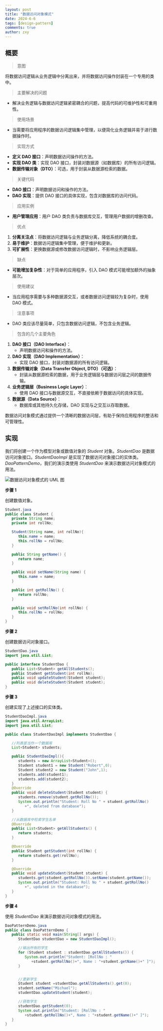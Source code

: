 ```yaml
---
layout: post
title: "数据访问对象模式"
date: 2024-6-6
tags: [design-pattern]
comments: true
author: zxy
---
```


## 概要

> 意图

将数据访问逻辑从业务逻辑中分离出来，并将数据访问操作封装在一个专用的类中。

> 主要解决的问题

- 解决业务逻辑与数据访问逻辑紧密耦合的问题，提高代码的可维护性和可重用性。

> 使用场景

- 当需要将应用程序的数据访问逻辑集中管理，以便简化业务逻辑并易于进行数据操作时。

> 实现方式

- **定义 DAO 接口**：声明数据访问操作的方法。
- **实现 DAO 类**：实现 DAO 接口，封装对数据源（如数据库）的所有访问逻辑。
- **数据传输对象（DTO）**：可选，用于封装从数据源检索的数据。

> 关键代码

- **DAO 接口**：声明数据访问和操作的方法。
- **DAO 实现**：提供 DAO 接口的具体实现，包含对数据库的访问代码。

> 应用实例

- **用户管理应用**：用户 DAO 类负责与数据库交互，管理用户数据的增删改查。

> 优点

1. **分离关注点**：将数据访问逻辑与业务逻辑分离，降低系统的耦合度。
2. **易于维护**：数据访问逻辑集中管理，便于维护和更新。
3. **可扩展性**：更换数据源或修改数据访问逻辑时，不影响业务逻辑层。

> 缺点

- **可能增加复杂性**：对于简单的应用程序，引入 DAO 模式可能增加额外的抽象层次。

> 使用建议

- 当应用程序需要与多种数据源交互，或者数据访问逻辑较为复杂时，使用 DAO 模式。

> 注意事项

- DAO 类应该尽量简单，只包含数据访问逻辑，不包含业务逻辑。

> 包含的几个主要角色

1. **DAO 接口（DAO Interface）**：
   - 声明数据访问和操作的方法。
2. **DAO 实现（DAO Implementation）**：
   - 实现 DAO 接口，封装对数据源的所有访问逻辑。
3. **数据传输对象（Data Transfer Object, DTO）（可选）**：
   - 封装从数据源检索的数据，用于业务逻辑层与数据访问层之间的数据传输。
4. **业务逻辑层（Business Logic Layer）**：
   - 使用 DAO 接口与数据源交互，不直接依赖于数据访问的具体实现。
5. **数据源（Data Source）**：
   - 数据库或其他持久化存储，DAO 实现与之交互以存取数据。

数据访问对象模式通过提供一个清晰的数据访问层，有助于保持应用程序的整洁和可管理性。

## 实现

我们将创建一个作为模型对象或数值对象的 _Student_ 对象。_StudentDao_ 是数据访问对象接口。_StudentDaoImpl_ 是实现了数据访问对象接口的实体类。_DaoPatternDemo_，我们的演示类使用 _StudentDao_ 来演示数据访问对象模式的用法。

![数据访问对象模式的 UML 图](https://www.runoob.com/wp-content/uploads/2014/08/dao_pattern_uml_diagram.jpg)

**步骤 1**

创建数值对象。

```java
Student.java
public class Student {
   private String name;
   private int rollNo;

   Student(String name, int rollNo){
      this.name = name;
      this.rollNo = rollNo;
   }

   public String getName() {
      return name;
   }

   public void setName(String name) {
      this.name = name;
   }

   public int getRollNo() {
      return rollNo;
   }

   public void setRollNo(int rollNo) {
      this.rollNo = rollNo;
   }
}
```

**步骤 2**

创建数据访问对象接口。

```java
StudentDao.java
import java.util.List;

public interface StudentDao {
   public List<Student> getAllStudents();
   public Student getStudent(int rollNo);
   public void updateStudent(Student student);
   public void deleteStudent(Student student);
}
```

**步骤 3**

创建实现了上述接口的实体类。

```java
StudentDaoImpl.java
import java.util.ArrayList;
import java.util.List;

public class StudentDaoImpl implements StudentDao {

   //列表是当作一个数据库
   List<Student> students;

   public StudentDaoImpl(){
      students = new ArrayList<Student>();
      Student student1 = new Student("Robert",0);
      Student student2 = new Student("John",1);
      students.add(student1);
      students.add(student2);
   }
   @Override
   public void deleteStudent(Student student) {
      students.remove(student.getRollNo());
      System.out.println("Student: Roll No " + student.getRollNo()
         +", deleted from database");
   }

   //从数据库中检索学生名单
   @Override
   public List<Student> getAllStudents() {
      return students;
   }

   @Override
   public Student getStudent(int rollNo) {
      return students.get(rollNo);
   }

   @Override
   public void updateStudent(Student student) {
      students.get(student.getRollNo()).setName(student.getName());
      System.out.println("Student: Roll No " + student.getRollNo()
         +", updated in the database");
   }
}
```

**步骤 4**

使用 _StudentDao_ 来演示数据访问对象模式的用法。

```java
DaoPatternDemo.java
public class DaoPatternDemo {
   public static void main(String[] args) {
      StudentDao studentDao = new StudentDaoImpl();

      //输出所有的学生
      for (Student student : studentDao.getAllStudents()) {
         System.out.println("Student: [RollNo : "
            +student.getRollNo()+", Name : "+student.getName()+" ]");
      }


      //更新学生
      Student student =studentDao.getAllStudents().get(0);
      student.setName("Michael");
      studentDao.updateStudent(student);

      //获取学生
      studentDao.getStudent(0);
      System.out.println("Student: [RollNo : "
         +student.getRollNo()+", Name : "+student.getName()+" ]");
   }
}
```
